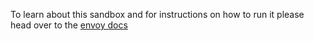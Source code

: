 To learn about this sandbox and for instructions on how to run it please head over
to the [envoy docs](https://www.envoyproxy.io/docs/envoy/latest/start/sandboxes/lua-cluster-specifier.html)
